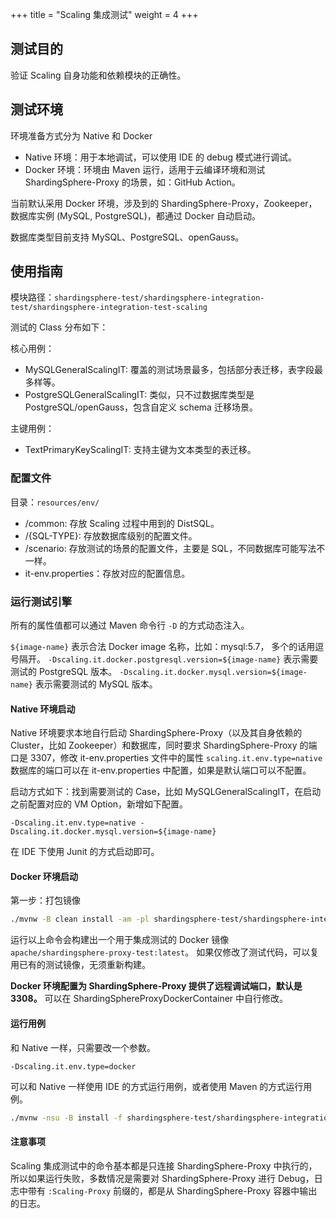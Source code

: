 +++
title = "Scaling 集成测试"
weight = 4
+++

## 测试目的

验证 Scaling 自身功能和依赖模块的正确性。

## 测试环境

环境准备方式分为 Native 和 Docker

- Native 环境：用于本地调试，可以使用 IDE 的 debug 模式进行调试。
- Docker 环境：环境由 Maven 运行，适用于云编译环境和测试 ShardingSphere-Proxy 的场景，如：GitHub Action。

当前默认采用 Docker 环境，涉及到的 ShardingSphere-Proxy，Zookeeper，数据库实例 (MySQL, PostgreSQL)，都通过 Docker 自动启动。

数据库类型目前支持 MySQL、PostgreSQL、openGauss。

## 使用指南

模块路径：`shardingsphere-test/shardingsphere-integration-test/shardingsphere-integration-test-scaling`

测试的 Class 分布如下：

核心用例：
- MySQLGeneralScalingIT: 覆盖的测试场景最多，包括部分表迁移，表字段最多样等。
- PostgreSQLGeneralScalingIT: 类似，只不过数据库类型是 PostgreSQL/openGauss，包含自定义 schema 迁移场景。

主键用例：

- TextPrimaryKeyScalingIT: 支持主键为文本类型的表迁移。


### 配置文件

目录：`resources/env/`
- /common: 存放 Scaling 过程中用到的 DistSQL。
- /{SQL-TYPE}: 存放数据库级别的配置文件。
- /scenario: 存放测试的场景的配置文件，主要是 SQL，不同数据库可能写法不一样。
- it-env.properties：存放对应的配置信息。

### 运行测试引擎

所有的属性值都可以通过 Maven 命令行 `-D` 的方式动态注入。

`${image-name}` 表示合法 Docker image 名称，比如：mysql:5.7， 多个的话用逗号隔开。
`-Dscaling.it.docker.postgresql.version=${image-name}` 表示需要测试的 PostgreSQL 版本。
`-Dscaling.it.docker.mysql.version=${image-name}` 表示需要测试的 MySQL 版本。

#### Native 环境启动

Native 环境要求本地自行启动 ShardingSphere-Proxy（以及其自身依赖的 Cluster，比如 Zookeeper）和数据库，同时要求 ShardingSphere-Proxy 的端口是 3307，修改 it-env.properties 文件中的属性 `scaling.it.env.type=native`
数据库的端口可以在 it-env.properties 中配置，如果是默认端口可以不配置。

启动方式如下：找到需要测试的 Case，比如 MySQLGeneralScalingIT，在启动之前配置对应的 VM Option，新增如下配置。

```
-Dscaling.it.env.type=native -Dscaling.it.docker.mysql.version=${image-name}
```

在 IDE 下使用 Junit 的方式启动即可。

#### Docker 环境启动

第一步：打包镜像

```bash
./mvnw -B clean install -am -pl shardingsphere-test/shardingsphere-integration-test/shardingsphere-integration-test-scaling -Pit.env.docker -DskipTests
```

运行以上命令会构建出一个用于集成测试的 Docker 镜像 `apache/shardingsphere-proxy-test:latest`。
如果仅修改了测试代码，可以复用已有的测试镜像，无须重新构建。

**Docker 环境配置为 ShardingSphere-Proxy 提供了远程调试端口，默认是 3308。**
可以在 ShardingSphereProxyDockerContainer 中自行修改。

#### 运行用例

和 Native 一样，只需要改一个参数。

```
-Dscaling.it.env.type=docker
```

可以和 Native 一样使用 IDE 的方式运行用例，或者使用 Maven 的方式运行用例。

```bash
./mvnw -nsu -B install -f shardingsphere-test/shardingsphere-integration-test/shardingsphere-integration-test-scaling/pom.xml -Dscaling.it.env.type=DOCKER -Dscaling.it.docker.mysql.version=${image-name}
```

#### 注意事项

Scaling 集成测试中的命令基本都是只连接 ShardingSphere-Proxy 中执行的，所以如果运行失败，多数情况是需要对 ShardingSphere-Proxy 进行 Debug，日志中带有 `:Scaling-Proxy` 前缀的，都是从 ShardingSphere-Proxy 容器中输出的日志。
